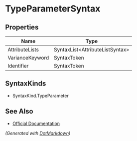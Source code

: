 # TypeParameterSyntax

## Properties

| Name            | Type                             |
| --------------- | -------------------------------- |
| AttributeLists  | SyntaxList\<AttributeListSyntax> |
| VarianceKeyword | SyntaxToken                      |
| Identifier      | SyntaxToken                      |

## SyntaxKinds

* SyntaxKind\.TypeParameter

## See Also

* [Official Documentation](https://docs.microsoft.com/en-us/dotnet/api/microsoft.codeanalysis.csharp.syntax.typeparametersyntax)


*\(Generated with [DotMarkdown](http://github.com/JosefPihrt/DotMarkdown)\)*